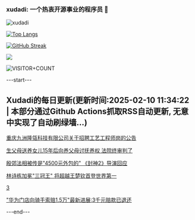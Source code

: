 ### xudadi: 一个热衷开源事业的程序员 👋

![xudadi](https://github-readme-stats-git-masterorgs-github-readme-stats-team.vercel.app/api?username=xudadi)

[![Top Langs](https://github-readme-stats.vercel.app/api/top-langs/?username=xudadi)](https://github.com/anuraghazra/github-readme-stats)

[![GitHub Streak](https://streak-stats.demolab.com?user=xudadi&locale=zh_Hans)](https://git.io/streak-stats)

![](https://raw.githubusercontent.com/xudadi/xudadi/main/assets/github-contribution-grid-snake.svg)

![VISITOR+COUNT](https://komarev.com/ghpvc/?username=xudadi&label=VISITOR+COUNT)


---start---

## Xudadi的每日更新(更新时间:2025-02-10 11:34:22 | 本部分通过Github Actions抓取RSS自动更新, 无意中实现了自动刷绿墙...)

[重庆九洲隆瓴科技有限公司关于招聘工艺工程师岗的公告](https://www.gongkaoleida.com/article/2281834)

[生父母送养女儿15年后向养父母讨抚养权 法院终审判了](https://m.163.com/news/article/JNVA26IQ053469KC.html)

[殷郊法相被传是"4500元外包的" 《封神2》导演回应](https://m.163.com/news/article/JNVQEE3S051492LM.html)

[林诗栋加冕"三冠王" 将超越王楚钦首登世界第一](https://m.163.com/news/article/JO04N30D0514R9KQ.html)

[3](https://m.163.com/touch/news/sub/domestic)

["华为门店向骑手索赔1.5万"最新进展:3千元赔款已退还](https://m.163.com/news/article/JNTBRT4M05129QAF.html)

---end---
